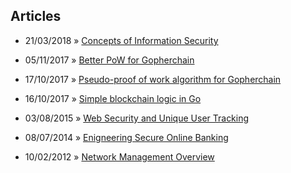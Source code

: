 ## Articles

- 21/03/2018 » [Concepts of Information Security](infosec-concepts.html#concepts-of-information-security)

- 05/11/2017 » [Better PoW for Gopherchain](better-pow-wow.html#better-pow-for-gopherchain)

- 17/10/2017 » [Pseudo-proof of work algorithm for Gopherchain](pseudoworkalgo.html#a-pseudo-proof-of-work-algorithm-for-gopherchain)

- 16/10/2017 » [Simple blockchain logic in Go](gopherchain.html#simple-blockchain-logic-in-go)

- 03/08/2015 » [Web Security and Unique User Tracking](websec.html#web-security-and-unique-user-tracking)

- 08/07/2014 » [Enigneering Secure Online Banking](engineering-secure-online-banking.html#engineering-secure-online-banking)

- 10/02/2012 » [Network Management Overview](network-management-overview.html#network-management-overview)
